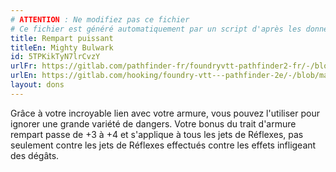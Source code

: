 ```yaml
---
# ATTENTION : Ne modifiez pas ce fichier
# Ce fichier est généré automatiquement par un script d'après les données du module Foundry VTT officiel et de sa traduction
title: Rempart puissant
titleEn: Mighty Bulwark
id: 5TPKikTyN7lrCvzY
urlFr: https://gitlab.com/pathfinder-fr/foundryvtt-pathfinder2-fr/-/blob/master/data/feats/5TPKikTyN7lrCvzY.htm
urlEn: https://gitlab.com/hooking/foundry-vtt---pathfinder-2e/-/blob/master/packs/data/feats.db/mighty-bulwark.json
layout: dons
---
```

Grâce à votre incroyable lien avec votre armure, vous pouvez l'utiliser pour ignorer une grande variété de dangers. Votre bonus du trait d'armure rempart passe de +3 à +4 et s'applique à tous les jets de Réflexes, pas seulement contre les jets de Réflexes effectués contre les effets infligeant des dégâts.
